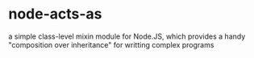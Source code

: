 node-acts-as
============

a simple class-level mixin module for Node.JS, which provides a handy "composition over inheritance" for writting complex programs
